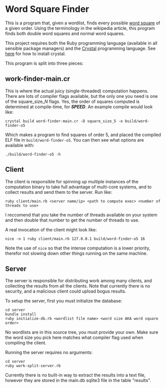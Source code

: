 # Word Square Finder

This is a program that, given a wordlist, finds every possible [word square](https://en.wikipedia.org/wiki/Word_square) of a given order. Using the terminology in the wikipedia article, this program finds both double word squares and normal word squares.

This project requires both the Ruby programming language (available in all sensible package managers) and the [Crystal](https://crystal-lang.org/) programming language. See [here](https://crystal-lang.org/docs/installation/) for how to install crystal.

This program is split into three pieces:

## work-finder-main.cr

This is where the actual juicy (single-threaded) computation happens. There are lots of compiler flags available, but the only one you need is one of the square\_size\_*N* flags. Yes, the order of squares computed is determined at compile-time, for ***SPEED***. An example compile would look like:

    crystal build word-finder-main.cr -D square_size_5 -o build/word-finder-o5

Which makes a program to find squares of order 5, and placed the compiled ELF file in `build/word-finder-o5`. You can then see what options are available with:

	./build/word-finder-o5 -h

## Client

The client is responsible for spinning up multiple instances of the computation binary to take full advantage of multi-core systems, and to collect results and send them to the server. Run like:

	ruby client/main.rb <server name/ip> <path to compute exec> <number of threads to use>

I reccomend that you take the number of threads available on your system and then double that number to get the number of threads to use.

A real invocation of the client might look like:

	nice -n 1 ruby client/main.rb 127.0.0.1 build/word-finder-o5 16

Note the use of `nice` so that the intense computation is a lower priority, therefor not slowing down other things running on the same machine.

## Server

The server is responsible for distributing work among many clients, and collecting the results from all the clients. Note that currently there is no security, and a malicious client could upload bogus results.

To setup the server, first you must initialize the database:

	cd server
	bundle install
	ruby initialize-db.rb <wordlist file name> <word size AKA word square order>

No wordlists are in this source tree, you must provide your own. Make sure the word size you pick here matches what compiler flag used when compiling the client.

Running the server requires no arguments:

	cd server
	ruby work-split-server.rb

Currently there is no built-in way to extract the results into a text file, however they are stored in the main.db sqlite3 file in the table "results".
